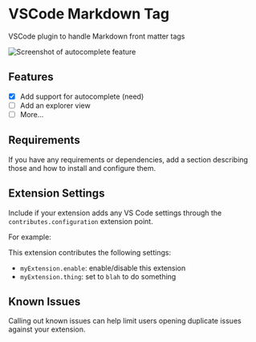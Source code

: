 # VSCode Markdown Tag

VSCode plugin to handle Markdown front matter tags

![Screenshot of autocomplete feature](https://raw.githubusercontent.com/madeindjs/vscode-markdown-tags/master/screenshots/autocomplete.gif)

## Features

- [x] Add support for autocomplete (need)
- [ ] Add an explorer view
- [ ] More...

## Requirements

If you have any requirements or dependencies, add a section describing those and how to install and configure them.

## Extension Settings

Include if your extension adds any VS Code settings through the `contributes.configuration` extension point.

For example:

This extension contributes the following settings:

- `myExtension.enable`: enable/disable this extension
- `myExtension.thing`: set to `blah` to do something

## Known Issues

Calling out known issues can help limit users opening duplicate issues against your extension.
